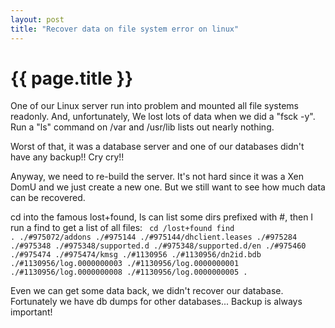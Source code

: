 ```yaml
---
layout: post
title: "Recover data on file system error on linux"
---
```


# {{ page.title }}

One of our Linux server run into problem and mounted all file systems readonly.  And, unfortunately, We lost lots of data when we did a "fsck -y". Run a "ls" command on /var and /usr/lib lists out nearly nothing.

Worst of that, it was a database server and one of our databases didn't have any backup!! Cry cry!!

Anyway, we need to re-build the server. It's not hard since it was a Xen DomU and we just create a new one. But we still want to see how much data can be recovered.

cd into the famous lost+found, ls can list some dirs prefixed with #, then I run a find to get a list of all files: 
<code>
cd /lost+found
find .
./#975072/addons
./#975144
./#975144/dhclient.leases
./#975284
./#975348
./#975348/supported.d
./#975348/supported.d/en
./#975460
./#975474
./#975474/kmsg
./#1130956
./#1130956/dn2id.bdb
./#1130956/log.0000000003
./#1130956/log.0000000001
./#1130956/log.0000000008
./#1130956/log.0000000005
.
</code>

Even we can get some data back, we didn't recover our database. Fortunately we have db dumps for other databases... Backup is always important!
